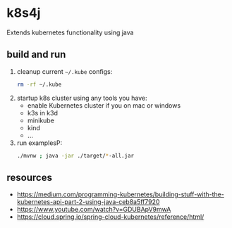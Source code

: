 # k8s4j
Extends kubernetes functionality using java

## build and run

1. cleanup current `~/.kube` configs:
   ```bash
   rm -rf ~/.kube
   ```
1. startup k8s cluster using any tools you have:
   * enable Kubernetes cluster if you on mac or windows
   * k3s in k3d
   * minikube
   * kind
   * ...
1. run examplesP:
   ```bash
   ./mvnw ; java -jar ./target/*-all.jar
   ```

## resources

* https://medium.com/programming-kubernetes/building-stuff-with-the-kubernetes-api-part-2-using-java-ceb8a5ff7920
* https://www.youtube.com/watch?v=GDUBApV9mwA
* https://cloud.spring.io/spring-cloud-kubernetes/reference/html/
